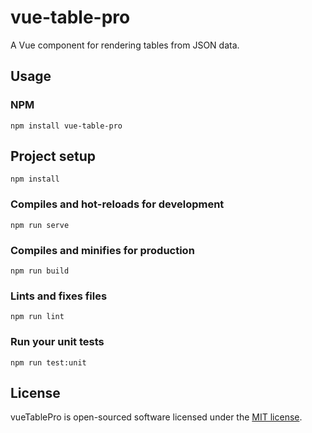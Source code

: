 # vue-table-pro

A Vue component for rendering tables from JSON data.

## Usage
### NPM
```
npm install vue-table-pro
```

## Project setup
```
npm install
```

### Compiles and hot-reloads for development
```
npm run serve
```

### Compiles and minifies for production
```
npm run build
```

### Lints and fixes files
```
npm run lint
```

### Run your unit tests
```
npm run test:unit
```

## License

vueTablePro is open-sourced software licensed under the [MIT license](https://opensource.org/licenses/MIT).